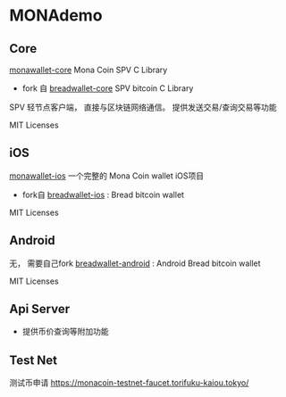 # MONAdemo

## Core 

[monawallet-core] Mona Coin SPV C Library
- fork 自 [breadwallet-core]  SPV bitcoin C Library   		

SPV 轻节点客户端， 直接与区块链网络通信。
提供发送交易/查询交易等功能

MIT Licenses

## iOS 
[monawallet-ios] 一个完整的 Mona Coin wallet iOS项目
- fork自 [breadwallet-ios] : Bread bitcoin wallet

MIT Licenses

## Android

无， 需要自己fork [breadwallet-android] : Android Bread bitcoin wallet 

MIT Licenses

## Api Server

- 提供币价查询等附加功能


## Test Net
测试币申请 https://monacoin-testnet-faucet.torifuku-kaiou.tokyo/




[breadwallet-core]: https://github.com/breadwallet/breadwallet-core
[monawallet-core]: https://github.com/monawallet/monawallet-core

[breadwallet-ios]: https://github.com/breadwallet/breadwallet-ios
[monawallet-ios]: https://github.com/monawallet/monawallet-ios

[breadwallet-android]: https://github.com/breadwallet/breadwallet-android